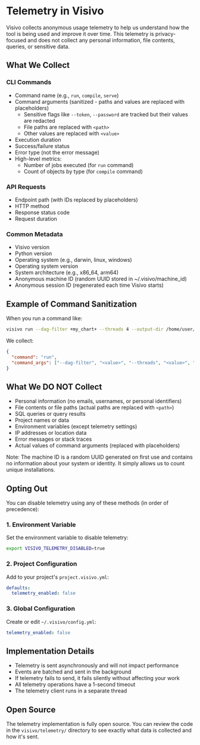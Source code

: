 # Telemetry in Visivo

Visivo collects anonymous usage telemetry to help us understand how the tool is being used and improve it over time. This telemetry is privacy-focused and does not collect any personal information, file contents, queries, or sensitive data.

## What We Collect

### CLI Commands
- Command name (e.g., `run`, `compile`, `serve`)
- Command arguments (sanitized - paths and values are replaced with placeholders)
  - Sensitive flags like `--token`, `--password` are tracked but their values are redacted
  - File paths are replaced with `<path>`
  - Other values are replaced with `<value>`
- Execution duration
- Success/failure status
- Error type (not the error message)
- High-level metrics:
  - Number of jobs executed (for `run` command)
  - Count of objects by type (for `compile` command)

### API Requests
- Endpoint path (with IDs replaced by placeholders)
- HTTP method
- Response status code
- Request duration

### Common Metadata
- Visivo version
- Python version
- Operating system (e.g., darwin, linux, windows)
- Operating system version
- System architecture (e.g., x86_64, arm64)
- Anonymous machine ID (random UUID stored in ~/.visivo/machine_id)
- Anonymous session ID (regenerated each time Visivo starts)

## Example of Command Sanitization

When you run a command like:
```bash
visivo run --dag-filter +my_chart+ --threads 4 --output-dir /home/user/output
```

We collect:
```json
{
  "command": "run",
  "command_args": ["--dag-filter", "<value>", "--threads", "<value>", "--output-dir", "<path>"]
}
```

## What We DO NOT Collect
- Personal information (no emails, usernames, or personal identifiers)
- File contents or file paths (actual paths are replaced with `<path>`)
- SQL queries or query results
- Project names or data
- Environment variables (except telemetry settings)
- IP addresses or location data
- Error messages or stack traces
- Actual values of command arguments (replaced with placeholders)

Note: The machine ID is a random UUID generated on first use and contains no information about your system or identity. It simply allows us to count unique installations.

## Opting Out

You can disable telemetry using any of these methods (in order of precedence):

### 1. Environment Variable
Set the environment variable to disable telemetry:
```bash
export VISIVO_TELEMETRY_DISABLED=true
```

### 2. Project Configuration
Add to your project's `project.visivo.yml`:
```yaml
defaults:
  telemetry_enabled: false
```

### 3. Global Configuration
Create or edit `~/.visivo/config.yml`:
```yaml
telemetry_enabled: false
```

## Implementation Details

- Telemetry is sent asynchronously and will not impact performance
- Events are batched and sent in the background
- If telemetry fails to send, it fails silently without affecting your work
- All telemetry operations have a 1-second timeout
- The telemetry client runs in a separate thread

## Open Source

The telemetry implementation is fully open source. You can review the code in the `visivo/telemetry/` directory to see exactly what data is collected and how it's sent.